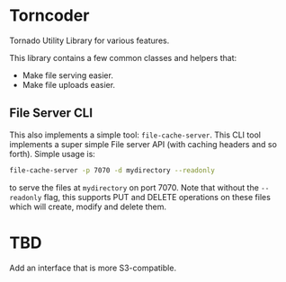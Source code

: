 # Torncoder

Tornado Utility Library for various features.

This library contains a few common classes and helpers that:
 - Make file serving easier.
 - Make file uploads easier.

## File Server CLI

This also implements a simple tool: `file-cache-server`.
This CLI tool implements a super simple File server API (with caching headers and so forth).
Simple usage is:
```sh
file-cache-server -p 7070 -d mydirectory --readonly
```
to serve the files at `mydirectory` on port 7070.
Note that without the `--readonly` flag, this supports PUT and DELETE operations on these files which will create, modify and delete them.

# TBD

Add an interface that is more S3-compatible.
